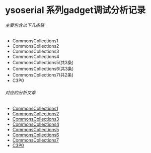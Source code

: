 # ysoserial 系列gadget调试分析记录

###### 主要包含以下几条链

* CommonsCollections1  
* CommonsCollections2  
* CommonsCollections3  
* CommonsCollections4  
* CommonsCollections5(共3条)  
* CommonsCollections6(共3条)  
* CommonsCollections7(共2条)  
* C3P0
###### 对应的分析文章

* [CommonsCollections1](https://www.cnblogs.com/tr1ple/p/12378269.html)  
* [CommonsCollections2](https://www.cnblogs.com/tr1ple/p/12382559.html)  
* [CommonsCollections3](https://www.cnblogs.com/tr1ple/p/12390094.html)  
* [CommonsCollections4](https://www.cnblogs.com/tr1ple/p/12404108.html)  
* [CommonsCollections5](https://www.cnblogs.com/tr1ple/p/12411357.html)  
* [CommonsCollections6](https://www.cnblogs.com/tr1ple/p/12421157.html)  
* [CommonsCollections7](https://www.cnblogs.com/tr1ple/p/12427015.html)  
* [C3P0](https://www.cnblogs.com/tr1ple/p/12608764.html)